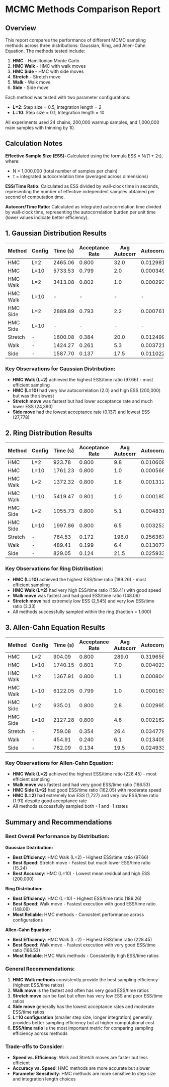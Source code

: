 # MCMC Methods Comparison Report

## Overview

This report compares the performance of different MCMC sampling methods across three distributions: Gaussian, Ring, and Allen-Cahn Equation. The methods tested include:

1. **HMC** - Hamiltonian Monte Carlo
2. **HMC Walk** - HMC with walk moves
3. **HMC Side** - HMC with side moves  
4. **Stretch** - Stretch move
5. **Walk** - Walk move
6. **Side** - Side move

Each method was tested with two parameter configurations:
- **L=2**: Step size = 0.5, Integration length = 2
- **L=10**: Step size = 0.1, Integration length = 10

All experiments used 24 chains, 200,000 warmup samples, and 1,000,000 main samples with thinning by 10.

## Calculation Notes

**Effective Sample Size (ESS):** Calculated using the formula ESS = N/(1 + 2τ), where:
- N = 1,000,000 (total number of samples per chain)
- τ = integrated autocorrelation time (averaged across dimensions)

**ESS/Time Ratio:** Calculated as ESS divided by wall-clock time in seconds, representing the number of effective independent samples obtained per second of computation time.

**Autocorr/Time Ratio:** Calculated as integrated autocorrelation time divided by wall-clock time, representing the autocorrelation burden per unit time (lower values indicate better efficiency).

## 1. Gaussian Distribution Results

| Method | Config | Time (s) | Acceptance Rate | Avg Autocorr | Autocorr/Time | ESS | ESS/Time | Mean Residual | Covariance Residual |
|--------|--------|----------|----------------|--------------|---------------|-----|----------|---------------|-------------------|
| HMC | L=2 | 2465.06 | 0.800 | 32.0 | 0.012981 | 15,385 | 6.24 | 0.0041 | 15.74 |
| HMC | L=10 | 5733.53 | 0.799 | 2.0 | 0.000349 | 200,000 | 34.88 | 0.0018 | 20.62 |
| HMC Walk | L=2 | 3413.08 | 0.802 | 1.0 | 0.000293 | 333,333 | 97.66 | 0.0013 | 22.01 |
| HMC Walk | L=10 | - | - | - | - | - | - | - | - |
| HMC Side | L=2 | 2889.89 | 0.793 | 2.2 | 0.000761 | 185,185 | 64.08 | 0.0014 | 21.34 |
| HMC Side | L=10 | - | - | - | - | - | - | - | - |
| Stretch | - | 1600.08 | 0.384 | 20.0 | 0.012499 | 24,390 | 15.24 | 0.0079 | 22.34 |
| Walk | - | 1424.27 | 0.261 | 5.3 | 0.003721 | 86,207 | 60.53 | 0.0102 | 21.83 |
| Side | - | 1587.70 | 0.137 | 17.5 | 0.011022 | 27,778 | 17.50 | 0.0081 | 22.21 |

### Key Observations for Gaussian Distribution:
- **HMC Walk (L=2)** achieved the highest ESS/time ratio (97.66) - most efficient sampling
- **HMC (L=10)** had very low autocorrelation (2.0) and high ESS (200,000) but was the slowest
- **Stretch move** was fastest but had lower acceptance rate and much lower ESS (24,390)
- **Side move** had the lowest acceptance rate (0.137) and lowest ESS (27,778)

## 2. Ring Distribution Results

| Method | Config | Time (s) | Acceptance Rate | Avg Autocorr | Autocorr/Time | ESS | ESS/Time | Mean Distance | Distance Std | Fraction in Ring |
|--------|--------|----------|----------------|--------------|---------------|-----|----------|---------------|---------------|------------------|
| HMC | L=2 | 923.78 | 0.800 | 9.8 | 0.010609 | 48,544 | 52.55 | 1.032 | 0.065 | 1.000 |
| HMC | L=10 | 1761.23 | 0.800 | 1.0 | 0.000568 | 333,333 | 189.26 | 1.071 | 0.083 | 1.000 |
| HMC Walk | L=2 | 1372.32 | 0.800 | 1.8 | 0.001312 | 217,391 | 158.41 | 1.057 | 0.080 | 1.000 |
| HMC Walk | L=10 | 5419.47 | 0.801 | 1.0 | 0.000185 | 333,333 | 61.51 | 1.065 | 0.079 | 1.000 |
| HMC Side | L=2 | 1055.73 | 0.800 | 5.1 | 0.004831 | 89,286 | 84.57 | 1.062 | 0.079 | 1.000 |
| HMC Side | L=10 | 1997.86 | 0.800 | 6.5 | 0.003253 | 71,429 | 35.75 | 1.063 | 0.079 | 1.000 |
| Stretch | - | 764.53 | 0.172 | 196.0 | 0.256367 | 2,545 | 3.33 | 1.065 | 0.079 | 1.000 |
| Walk | - | 489.41 | 0.199 | 6.4 | 0.013077 | 72,464 | 148.06 | 1.064 | 0.079 | 1.000 |
| Side | - | 829.05 | 0.124 | 21.5 | 0.025933 | 22,727 | 27.41 | 1.064 | 0.079 | 1.000 |

### Key Observations for Ring Distribution:
- **HMC (L=10)** achieved the highest ESS/time ratio (189.26) - most efficient sampling
- **HMC Walk (L=2)** had very high ESS/time ratio (158.41) with good speed
- **Walk move** was fastest and had good ESS/time ratio (148.06)
- **Stretch move** had extremely low ESS (2,545) and very low ESS/time ratio (3.33)
- All methods successfully sampled within the ring (fraction = 1.000)

## 3. Allen-Cahn Equation Results

| Method | Config | Time (s) | Acceptance Rate | Avg Autocorr | Autocorr/Time | ESS | ESS/Time | Mean Value | Std Value | Fraction +1 | Fraction -1 | Mean Energy |
|--------|--------|----------|----------------|--------------|---------------|-----|----------|------------|-----------|-------------|-------------|-------------|
| HMC | L=2 | 904.09 | 0.800 | 289.0 | 0.319658 | 1,727 | 1.91 | -0.003 | 0.812 | 0.263 | 0.265 | 537136256 |
| HMC | L=10 | 1740.15 | 0.801 | 7.0 | 0.004023 | 66,667 | 38.31 | -0.000 | 0.834 | 0.190 | 0.190 | 570101312 |
| HMC Walk | L=2 | 1367.91 | 0.800 | 1.1 | 0.000804 | 312,500 | 228.45 | -0.000 | 0.831 | 0.192 | 0.192 | 561248640 |
| HMC Walk | L=10 | 6122.05 | 0.799 | 1.0 | 0.000163 | 333,333 | 54.45 | 0.000 | 0.845 | 0.182 | 0.182 | 585206272 |
| HMC Side | L=2 | 935.01 | 0.800 | 2.8 | 0.002995 | 151,515 | 162.05 | 0.000 | 0.837 | 0.189 | 0.189 | 570436992 |
| HMC Side | L=10 | 2127.28 | 0.800 | 4.6 | 0.002162 | 98,039 | 46.09 | -0.000 | 0.840 | 0.186 | 0.186 | 576486784 |
| Stretch | - | 759.08 | 0.354 | 26.4 | 0.034779 | 18,587 | 24.49 | -0.001 | 0.845 | 0.181 | 0.182 | 584497664 |
| Walk | - | 454.91 | 0.240 | 6.1 | 0.013409 | 75,758 | 166.53 | 0.001 | 0.841 | 0.185 | 0.185 | 405488320 |
| Side | - | 782.09 | 0.134 | 19.5 | 0.024933 | 25,000 | 31.97 | -0.000 | 0.844 | 0.183 | 0.183 | 583050112 |

### Key Observations for Allen-Cahn Equation:
- **HMC Walk (L=2)** achieved the highest ESS/time ratio (228.45) - most efficient sampling
- **Walk move** was fastest and had very good ESS/time ratio (166.53)
- **HMC Side (L=2)** had good ESS/time ratio (162.05) with moderate speed
- **HMC (L=2)** had extremely low ESS (1,727) and very low ESS/time ratio (1.91) despite good acceptance rate
- All methods successfully sampled both +1 and -1 states

## Summary and Recommendations

### Best Overall Performance by Distribution:

**Gaussian Distribution:**
- **Best Efficiency**: HMC Walk (L=2) - Highest ESS/time ratio (97.66)
- **Best Speed**: Stretch move - Fastest but much lower ESS/time ratio (15.24)
- **Best Accuracy**: HMC (L=10) - Lowest mean residual and high ESS (200,000)

**Ring Distribution:**
- **Best Efficiency**: HMC (L=10) - Highest ESS/time ratio (189.26)
- **Best Speed**: Walk move - Fastest execution with good ESS/time ratio (148.06)
- **Most Reliable**: HMC methods - Consistent performance across configurations

**Allen-Cahn Equation:**
- **Best Efficiency**: HMC Walk (L=2) - Highest ESS/time ratio (228.45)
- **Best Speed**: Walk move - Fastest execution with very good ESS/time ratio (166.53)
- **Most Reliable**: HMC Walk methods - Consistently high ESS/time ratios

### General Recommendations:

1. **HMC Walk methods** consistently provide the best sampling efficiency (highest ESS/time ratios)
2. **Walk move** is the fastest and often has very good ESS/time ratios
3. **Stretch move** can be fast but often has very low ESS and poor ESS/time ratios
4. **Side move** generally has the lowest acceptance rates and moderate ESS/time ratios
5. **L=10 configuration** (smaller step size, longer integration) generally provides better sampling efficiency but at higher computational cost
6. **ESS/time ratio** is the most important metric for comparing sampling efficiency across methods

### Trade-offs to Consider:

- **Speed vs. Efficiency**: Walk and Stretch moves are faster but less efficient
- **Accuracy vs. Speed**: HMC methods are more accurate but slower
- **Parameter Sensitivity**: HMC methods are more sensitive to step size and integration length choices
